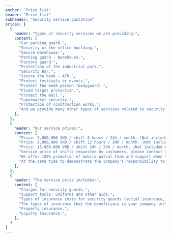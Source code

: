 ```yaml
---
anchor: "Price list"
header: "Price list"
subheader: "Security service quotation"
prices: [
  {
    header: "Types of security services we are providing:",
    content: [
      "Car parking guard.",
      "Security of the office building.",
      "Secure warehouse.",
      "Parking guard - Warehouse.",
      "Factory guard.",
      "Protection of the industrial park.",
      "Security Bar.",
      "Secure the bank - ATM.",
      "Protect festivals or events.",
      "Protect the weak person (bodyguard).",
      "Fixed target protection.",
      "Protect the mall.",
      "Supermarket security.",
      "Protection of construction works.",
      "And we provide many other types of services related to security services - bodyguards",
    ],
  },
  {
    header: "Our service prices:",
    content: [
      "Price: 7,000,000 VND / shift 8 hours / 24h / month. (Not included VAT)",
      "Price: 8,000,000 VND / shift 12 hours / 24h / month. (Not included VAT)",
      "Price: 15,000,000 VND / shift 24h / 24h / month. (Not included VAT)",
      "Service price of shifts requested by customers, please contact us directly for more detailed advice.",
      "We offer 100% promotion of mobile patrol team and support when there is an incident at the target, including: Quick response team, Command team. (Will support after 15 minutes when receiving information need support. ) ",
      "At the same time to demonstrate the company's responsibility to customers when signing the contract, we will deposit an amount equivalent to one month's service fee so that customers can be assured when using Hoang's services. Gia Sai Gon BMC. ",
    ],
  },
  {
    header: "The service price includes:",
    content: [
      "Charges for security guards.",
      "Support tools: uniforms and other aids.",
      "Types of insurance costs for security guards (social insurance, health insurance, accident insurance, surgery ...).",
      "The types of insurance that the beneficiary is your company include the following types of insurance:",
      "Property insurance.",
      "Loyalty Insurance.",
    ],
  }
]
---
```

